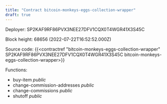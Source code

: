 ```yaml
---
title: "Contract bitcoin-monkeys-eggs-collection-wrapper"
draft: true
---
```

Deployer: SP2KAF9RF86PVX3NEE27DFV1CQX0T4WGR41X3S45C


 



Block height: 68656 (2022-07-22T16:52:52.000Z)

Source code: {{<contractref "bitcoin-monkeys-eggs-collection-wrapper" SP2KAF9RF86PVX3NEE27DFV1CQX0T4WGR41X3S45C bitcoin-monkeys-eggs-collection-wrapper>}}

Functions:

* buy-item _public_
* change-commission-addresses _public_
* change-commissions _public_
* shutoff _public_
